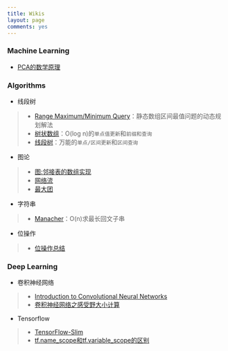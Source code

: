 ```yaml
---
title: Wikis
layout: page
comments: yes
---
```


### Machine Learning

- [PCA的数学原理](http://mp.weixin.qq.com/s?__biz=MzA5ODUxOTA5Mg==&mid=2652551576&idx=1&sn=17a125bb29001b3d8d5e3964dcc599a3&chksm=8b7e48c3bc09c1d55dbab168011cba2a853af5623a24a499a2ae110a4facb07c2a4bd033da36&scene=0#rd)

### Algorithms

- 线段树

> - [Range Maximum/Minimum Query](https://github.com/7color94/code4fun/blob/master/hihocoder/hiho1068.cpp)：静态数组区间最值问题的动态规划解法
> - [树状数组](http://hihocoder.com/discuss/question/4956)：O(log n)的`单点值更新`和`前缀和查询`
> - [线段树](https://7color94.github.io/blog/2017/07/segment-tree-notes/)：万能的`单点/区间更新`和`区间查询`

- 图论

> - [图:邻接表的数组实现](http://developer.51cto.com/art/201404/435072.htm)
> - [网络流](https://web.stanford.edu/class/cs97si/08-network-flow-problems.pdf)
> - [最大团](http://www.cnblogs.com/zhj5chengfeng/p/3224092.html)

- 字符串

> - [Manacher](https://www.felix021.com/blog/read.php?2040)：O(n)求最长回文子串

- 位操作

> - [位操作总结](https://discuss.leetcode.com/topic/50315/a-summary-how-to-use-bit-manipulation-to-solve-problems-easily-and-efficiently)

### Deep Learning

- 卷积神经网络

> - [Introduction to Convolutional Neural Networks](https://cs.nju.edu.cn/_upload/tpl/00/ed/237/template237/paper/CNN.pdf)
> - [卷积神经网络之感受野大小计算](https://www.cnblogs.com/objectDetect/p/5947169.html)

- Tensorflow

> - [TensorFlow-Slim](https://github.com/tensorflow/tensorflow/tree/master/tensorflow/contrib/slim)
> - [tf.name_scope和tf.variable_scope的区别](http://www.cnblogs.com/welhzh/p/6590212.html)